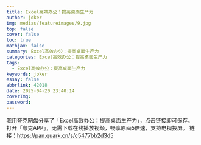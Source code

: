 ```yaml
---
title: Excel高效办公：提高桌面生产力
author: joker
img: medias/featureimages/9.jpg
top: false
cover: false
toc: true
mathjax: false
summary: Excel高效办公：提高桌面生产力
categories: Excel高效办公：提高桌面生产力
tags:
  - Excel高效办公：提高桌面生产力
keywords: joker
essay: false
abbrlink: 42018
date: 2025-04-20 23:40:14
coverImg:
password:
---
```


我用夸克网盘分享了「Excel高效办公：提高桌面生产力」，点击链接即可保存。打开「夸克APP」，无需下载在线播放视频，畅享原画5倍速，支持电视投屏。
链接：https://pan.quark.cn/s/c5477bb2d3d5
